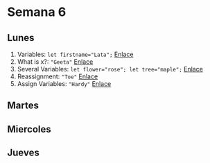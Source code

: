 # Semana 6
## Lunes
1. Variables: ```let firstname="Lata";```
[Enlace](https://www.jshero.net/en/koans/var.html)
2. What is x?: ```"Geeta"```
[Enlace](https://www.jshero.net/en/koans/jsx01.html)
3. Several Variables: ```let flower="rose";
let tree="maple";```
[Enlace](https://www.jshero.net/en/koans/var2.html)
4. Reassignment: ```"Toe"```
[Enlace](https://www.jshero.net/en/koans/jsx02.html)
5. Assign Variables: ```"Hardy"```
[Enlace](https://www.jshero.net/en/koans/jsx03.html)


## Martes

## Miercoles

## Jueves
